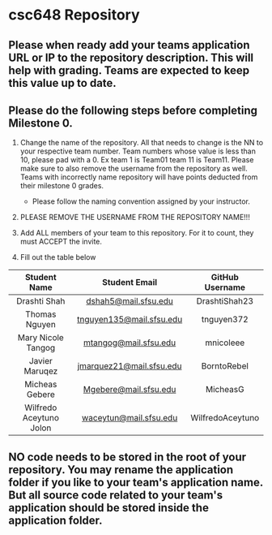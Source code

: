 # csc648 Repository

## Please when ready add your teams application URL or IP to the repository description. This will help with grading. Teams are expected to keep this value up to date.

## Please do the following steps before completing Milestone 0.
1. Change the name of the repository. All that needs to change is the NN to your respective team number. Team numbers whose value is less than 10, please pad with a 0. Ex team 1 is Team01 team 11 is Team11. Please make sure to also remove the username from the repository as well. Teams with incorrectly name repository will have points deducted from their milestone 0 grades.
      - Please follow the naming convention assigned by your instructor.

1. PLEASE REMOVE THE USERNAME FROM THE REPOSITORY NAME!!!

2. Add ALL members of your team to this repository. For it to count, they must ACCEPT the invite.

3. Fill out the table below


| Student Name            | Student Email           | GitHub Username  |
|    :---:                |     :---:               |     :---:        |
| Drashti Shah            | dshah5@mail.sfsu.edu    | DrashtiShah23    | 
| Thomas Nguyen           | tnguyen135@mail.sfsu.edu| tnguyen372       |
| Mary Nicole Tangog      | mtangog@mail.sfsu.edu   | mnicoleee        |
| Javier Maruqez          | jmarquez21@mail.sfsu.edu| BorntoRebel      |
| Micheas Gebere          | Mgebere@mail.sfsu.edu   |  MicheasG        |
| Wilfredo Aceytuno Jolon | waceytun@mail.sfsu.edu  | WilfredoAceytuno |

## NO code needs to be stored in the root of your repository. You may rename the application folder if you like to your team's application name. But all source code related to your team's application should be stored inside the application folder.
